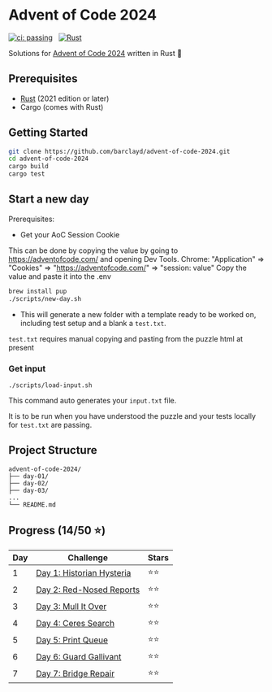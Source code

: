 # Advent of Code 2024

[![ci: passing](https://img.shields.io/badge/ci-passing-brightgreen?style=for-the-badge)](https://github.com/barclayd/advent-of-code-2024/actions)
&nbsp;
[![Rust](https://img.shields.io/badge/rust-%23000000.svg?style=for-the-badge&logo=rust&logoColor=orange)](https://www.rust-lang.org/)

Solutions for [Advent of Code 2024](https://adventofcode.com/2024) written in Rust 🦀

## Prerequisites

- [Rust](https://www.rust-lang.org/tools/install) (2021 edition or later)
- Cargo (comes with Rust)

## Getting Started

```bash
git clone https://github.com/barclayd/advent-of-code-2024.git
cd advent-of-code-2024
cargo build
cargo test
```

## Start a new day

Prerequisites: 

* Get your AoC Session Cookie

This can be done by copying the value by going to https://adventofcode.com/ and opening Dev Tools.
Chrome: "Application" => "Cookies" => "https://adventofcode.com/" => "session: value"
Copy the value and paste it into the .env

```sh
brew install pup
./scripts/new-day.sh
```

* This will generate a new folder with a template ready to be worked on, including test setup and a blank a `test.txt`.

`test.txt` requires manual copying and pasting from the puzzle html at present

### Get input

```shell
./scripts/load-input.sh
```

This command auto generates your `input.txt` file.

It is to be run when you have understood the puzzle and your tests locally for `test.txt` are passing.

## Project Structure

```
advent-of-code-2024/
├── day-01/
├── day-02/
├── day-03/
...
└── README.md
```

## Progress (14/50 ⭐️)

| Day | Challenge                                                        | Stars |
|-----|------------------------------------------------------------------|-------|
| 1   | [Day 1: Historian Hysteria](https://adventofcode.com/2024/day/1) | ⭐️⭐️  |
| 2   | [Day 2: Red-Nosed Reports](https://adventofcode.com/2024/day/2)  | ⭐️⭐️  |
| 3   | [Day 3: Mull It Over](https://adventofcode.com/2024/day/3)       | ⭐️⭐️  |
| 4   | [Day 4: Ceres Search](https://adventofcode.com/2024/day/4)       | ⭐️⭐️  |
| 5   | [Day 5: Print Queue](https://adventofcode.com/2024/day/5)        | ⭐️⭐️  |
| 6   | [Day 6: Guard Gallivant](https://adventofcode.com/2024/day/6)    | ⭐️⭐️  |
| 7   | [Day 7: Bridge Repair](https://adventofcode.com/2024/day/7)      | ⭐️⭐️  |
